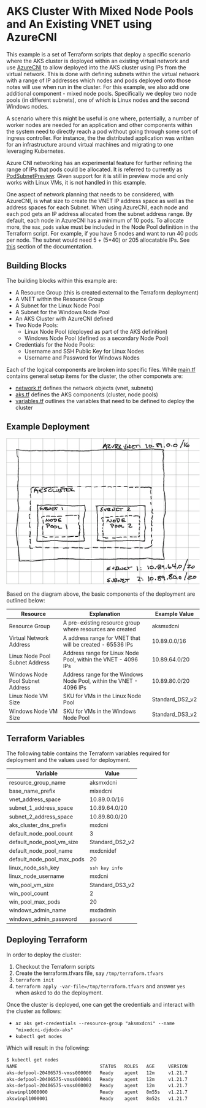 # AKS Cluster With Mixed Node Pools and An Existing VNET using AzureCNI

This example is a set of Terraform scripts that deploy a specific scenario where the AKS cluster is deployed within an existing virtual network and use [AzureCNI](https://docs.microsoft.com/en-us/azure/aks/configure-azure-cni) to allow deployed into the AKS cluster using IPs from the virtual network.  This is done with defining subnets within the virtual network with a range of IP addresses which nodes and pods deployed onto those notes will use when run in the cluster.  For this example, we also add one additional component - mixed node pools.  Specifically we deploy two node pools (in different subnets), one of which is Linux nodes and the second Windows nodes.

A scenario where this might be useful is one where, potentially, a number of worker nodes are needed for an application and other components within the system need to directly reach a pod without going through some sort of ingress controller.  For instance, the the distributed application was written for an infrastructure around virtual machines and migrating to one leveraging Kubernetes.

Azure CNI networking has an experimental feature for further refining the range of IPs that pods could be allocated.  It is referred to currently as [PodSubnetPreview](https://docs.microsoft.com/en-us/azure/aks/configure-azure-cni#dynamic-allocation-of-ips-and-enhanced-subnet-support-preview).  Given support for it is still in preview mode and only works with Linux VMs, it is not handled in this example.

One aspect of network planning that needs to be considered, with AzureCNI, is what size to create the VNET IP address space as well as the address spaces for each Subnet.  When using AzureCNI, each node and each pod gets an IP address allocated from the subnet address range.  By default, each node in AzureCNI has a minimum of 10 pods.  To allocate more, the `max_pods` value must be included in the Node Pool definition in the Terraform script.  For example, if you have 5 nodes and want to run 40 pods per node.  The subnet would need 5 + (5*40) or 205 allocatable IPs.  See [this](https://docs.microsoft.com/en-us/azure/aks/configure-azure-cni#maximum-pods-per-node) section of the documentation.

## Building Blocks

The building blocks within this example are:

- A Resource Group (this is created external to the Terraform deployment)
- A VNET within the Resource Group
- A Subnet for the Linux Node Pool
- A Subnet for the Windows Node Pool
- An AKS Cluster with AzureCNI defined
- Two Node Pools:
  - Linux Node Pool (deployed as part of the AKS definition)
  - Windows Node Pool (defined as a secondary Node Pool)
- Credentials for the Node Pools:
  - Username and SSH Public Key for Linux Nodes
  - Username and Password for Windows Nodes

Each of the logical components are broken into specific files.  While [main.tf](./main.tf) contains general setup items for the cluster, the other componets are:

- [network.tf](./network.tf) defines the network objects (vnet, subnets)
- [aks.tf](./aks/tf) defines the AKS components (cluster, node pools)
- [variables.tf](./variables.tf) outlines the variables that need to be defined to deploy the cluster

## Example Deployment

![Deployment network diagram](./vnet-cni.png "Deployment network diagram")

Based on the diagram above, the basic components of the deployment are outlined below:

| Resource | Explanation | Example Value |
| -------- | ----------- | ----- |
| Resource Group | A pre-existing resource group where resources are created | aksmxdcni |
| Virtual Network Address | A address range for VNET that will be created - 65536 IPs | 10.89.0.0/16 |
| Linux Node Pool Subnet Address | Address range for Linux Node Pool, within the VNET  - 4096 IPs | 10.89.64.0/20 |
| Windows Node Pool Subnet Address | Address range for the Windows Node Pool, within the VNET - 4096 IPs | 10.89.80.0/20 |
| Linux Node VM Size | SKU for VMs in the Linux Node Pool | Standard_DS2_v2 |
| Windows Node VM Size | SKU for VMs in the Windows Node Pool | Standard_DS3_v2 |

## Terraform Variables

The following table contains the Terraform variables required for deployment and the values used for deployment.

| Variable | Value |
| -------- | ----- |
| resource_group_name | aksmxdcni |
| base_name_prefix | mixedcni |
| vnet_address_space | 10.89.0.0/16 |
| subnet_1_address_space | 10.89.64.0/20 |
| subnet_2_address_space | 10.89.80.0/20 |
| aks_cluster_dns_prefix | mxdcni |
| default_node_pool_count | 3 |
| default_node_pool_vm_size | Standard_DS2_v2 |
| default_node_pool_name | mxdcnidef |
| default_node_pool_max_pods | 20 |
| linux_node_ssh_key | `ssh key info` |
| linux_node_username | mxdcni |
| win_pool_vm_size | Standard_DS3_v2 |
| win_pool_count | 2 |
| win_pool_max_pods | 20 |
| windows_admin_name | mxdadmin |
| windows_admin_password | `password` |

## Deploying Terraform

In order to deploy the cluster:

1. Checkout the Terraform scripts
2. Create the terraform.tfvars file, say `/tmp/terraform.tfvars`
3. `terraform init`
4. `terraform apply -var-file=/tmp/terraform.tfvars` and answer `yes` when asked to do the deployment.

Once the cluster is deployed, one can get the credentials and interact with the cluster as follows:

- `az aks get-credentials --resource-group "aksmxdcni" --name "mixedcni-djdodx-aks"`
- `kubectl get nodes`

Which will result in the following:

```bash
$ kubectl get nodes
NAME                              STATUS   ROLES   AGE     VERSION
aks-defpool-20406575-vmss000000   Ready    agent   12m     v1.21.7
aks-defpool-20406575-vmss000001   Ready    agent   12m     v1.21.7
aks-defpool-20406575-vmss000002   Ready    agent   12m     v1.21.7
akswinpl1000000                   Ready    agent   8m55s   v1.21.7
akswinpl1000001                   Ready    agent   8m52s   v1.21.7
```